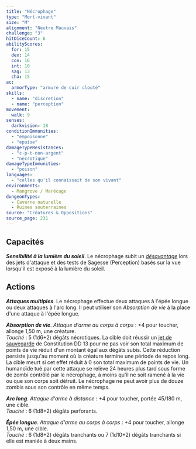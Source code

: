 ```yaml
---
title: "Nécrophage"
type: "Mort-vivant"
size: "M"
alignment: "Neutre Mauvais"
challenge: "3"
hitDiceCount: 6
abilityScores:
  for: 15
  dex: 14
  con: 16
  int: 10
  sag: 13
  cha: 15
ac: 
  armorType: "armure de cuir clouté"
skills: 
  - name: "discretion"
  - name: "perception"
movement: 
  walk: 9
senses: 
  darkvision: 18
conditionImmunities: 
  - "empoisonne"
  - "epuise"
damageTypeResistances: 
  - "c-p-t-non-argent"
  - "necrotique"
damageTypeImmunities: 
  - "poison"
languages: 
  - "celles qu'il connaissait de son vivant"
environments:
  - Mangrove / Marécage
dungeonTypes:
  - Caverne naturelle
  - Ruines souterraines
source: "Créatures & Oppositions"
source_page: 231
---
```

## Capacités
_**Sensibilité à la lumière du soleil**_. Le nécrophage subit un [_désavantage_](/utiliser-les-caracteristiques/#avantage-et-desavantage) lors des jets d'attaque et des tests de Sagesse (Perception) basés sur la vue lorsqu'il est exposé à la lumière du soleil.

## Actions
_**Attaques multiples**_. Le nécrophage effectue deux attaques à l'épée longue ou deux attaques à l'arc long. Il peut utiliser son _Absorption de vie_ à la place d'une attaque à l'épée longue.

_**Absorption de vie**_. _Attaque d'arme au corps à corps_ : +4 pour toucher, allonge 1,50 m, une créature.  
_Touché_ : 5 (1d6+2) dégâts nécrotiques. La cible doit réussir un [jet de sauvegarde](/utiliser-les-caracteristiques#jets-de-sauvegarde) de Constitution DD 13 pour ne pas voir son total maximum de points de vie réduit d'un montant égal aux dégâts subis. Cette réduction persiste jusqu'au moment où la créature termine une période de repos long. La cible meurt si cet effet réduit à 0 son total maximum de points de vie. Un humanoïde tué par cette attaque se relève 24 heures plus tard sous forme de zombi contrôlé par le nécrophage, à moins qu'il ne soit ramené à la vie ou que son corps soit détruit. Le nécrophage ne peut avoir plus de douze zombis sous son contrôle en même temps.

_**Arc long**_. _Attaque d'arme à distance_ : +4 pour toucher, portée 45/180 m, une cible.  
_Touché_ : 6 (1d8+2) dégâts perforants.

_**Épée longue**_. _Attaque d'arme au corps à corps_ : +4 pour toucher, allonge 1,50 m, une cible.  
_Touché_ : 6 (1d8+2) dégâts tranchants ou 7 (1d10+2) dégâts tranchants si elle est maniée à deux mains.

